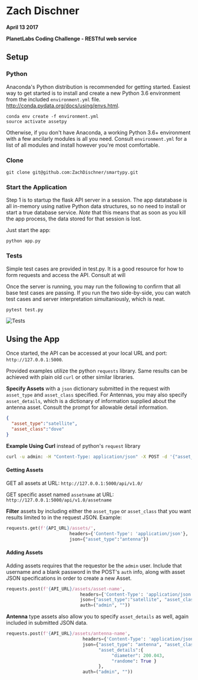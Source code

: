 Zach Dischner
=================================================

**April 13 2017**

**PlanetLabs Coding Challenge - RESTful web service**

## Setup

### Python
Anaconda's Python distribution is recommended for getting started. Easiest way to get started is to install and create a new Python 3.6 environment 
from the included `environment.yml` file. http://conda.pydata.org/docs/using/envs.html.

```
conda env create -f environment.yml
source activate assetpy 
```

Otherwise, if you don't have Anaconda, a working Python 3.6+ environment with a few ancilarly modules is all you need. 
Consult `environment.yml` for a list of all modules and install however you're most comfortable.

### Clone

```
git clone git@github.com:ZachDischner/smartypy.git
```

### Start the Application
Step 1 is to startup the flask API server in a session. The app datatabase is all in-memory using native Python data structures, so no need to 
install or start a true database service. *Note* that this means that as soon as you kill the app process, the data stored for that session is 
lost. 

Just start the app:

```
python app.py
```

### Tests
Simple test cases are provided in test.py. It is a good resource for how to form requests and access the API. Consult at will

Once the server is running, you may run the following to confirm that all base test cases are passing. If you run the two side-by-side, you can watch
test cases and server interpretation simultaniously, which is neat. 

```
pytest test.py
```
![Tests](http://i.imgur.com/4k7PEyE.png)

## Using the App 
Once started, the API can be accessed at your local URL and port: `http://127.0.0.1:5000`. 

Provided examples utilize the python `requests` library. Same results can be achieved with plain old `curl` or other similar libraries. 

**Specify Assets** with a `json` dictionary submitted in the request with `asset_type` and `asset_class` specified. For Antennas, you may also specify 
`asset_details`, which is a dictionary of information supplied about the antenna asset. Consult the prompt for allowable detail information.

```json
{
  "asset_type":"satellite", 
  "asset_class":"dove"
}
```

**Example Using Curl** instead of python's `request` library 

```bash
curl -u admin: -H "Content-Type: application/json" -X POST -d '{"asset_type":"satellite", "asset_class":"dove"}' http://127.0.0.1:5000/api/v1.0/assets/newasset
```

#### Getting Assets
GET all assets at URL: `http://127.0.0.1:5000/api/v1.0/`

GET specific asset named `assetname` at URL: `http://127.0.0.1:5000/api/v1.0/assetname`

**Filter** assets by including either the `asset_type` or `asset_class` that you want results limited to in the request JSON. Example:

```python
requests.get(f'{API_URL}/assets/',
                        headers={'Content-Type': 'application/json'},
                        json={"asset_type":"antenna"})
```

#### Adding Assets
Adding assets requires that the requestor be the `admin` user. Include that username and a blank password in the POST's `auth` info, along with 
asset JSON specifications in order to create a new Asset. 
 
 ```python
requests.post(f'{API_URL}/assets/asset-name',
                             headers={'Content-Type': 'application/json'},
                             json={"asset_type":"satellite", "asset_class":"dove"},
                             auth=("admin", ""))
```

**Antenna** type assets also allow you to specify `asset_details` as well, again included in submitted JSON data.

```python
requests.post(f'{API_URL}/assets/antenna-name',
                             headers={'Content-Type': 'application/json'},
                             json={"asset_type": "antenna", "asset_class": "dish",
                                   "asset_details":{
                                        "diameter": 200.043,
                                        "randome": True }
                                   },
                             auth=("admin", ""))
```


